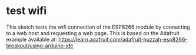 # test wifi #

This sketch tests the wifi connection of the ESP8266 module by connecting to a web host and requesting a web page.
This is based on the Adafruit example available at:
https://learn.adafruit.com/adafruit-huzzah-esp8266-breakout/using-arduino-ide
